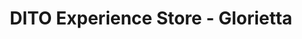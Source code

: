 ---
title: "DITO Experience Store - Glorietta"
url: /makati/dito-experience-store-glorietta/
shop: mobile phone
---